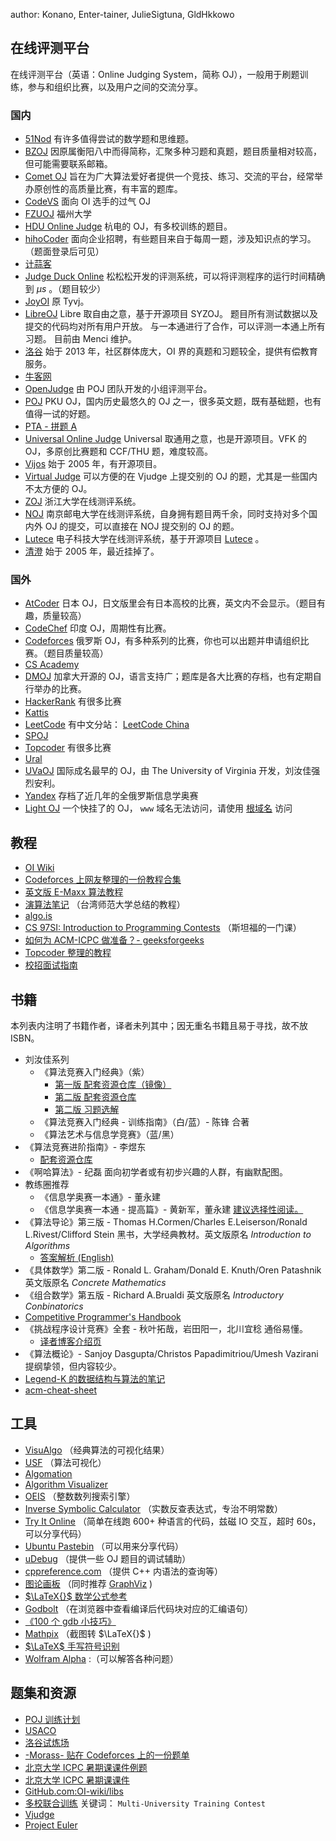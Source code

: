 author: Konano, Enter-tainer, JulieSigtuna, GldHkkowo

## 在线评测平台

在线评测平台（英语：Online Judging System，简称 OJ），一般用于刷题训练，参与和组织比赛，以及用户之间的交流分享。

### 国内

-    [51Nod](https://www.51nod.com/) 有许多值得尝试的数学题和思维题。
-    [BZOJ](https://www.lydsy.com/JudgeOnline/) 因原属衡阳八中而得简称，汇聚多种习题和真题，题目质量相对较高，但可能需要联系邮箱。
-    [Comet OJ](https://www.cometoj.com) 旨在为广大算法爱好者提供一个竞技、练习、交流的平台，经常举办原创性的高质量比赛，有丰富的题库。
-    [CodeVS](http://www.codevs.cn/) 面向 OI 选手的过气 OJ
-    [FZUOJ](http://acm.fzu.edu.cn/) 福州大学
-    [HDU Online Judge](http://acm.hdu.edu.cn/) 杭电的 OJ，有多校训练的题目。
-    [hihoCoder](https://hihocoder.com/) 面向企业招聘，有些题目来自于每周一题，涉及知识点的学习。（题面登录后可见）
-    [计蒜客](https://www.jisuanke.com/) 
-    [Judge Duck Online](https://duck.ac/) 松松松开发的评测系统，可以将评测程序的运行时间精确到 $\mu s$ 。（题目较少）
-    [JoyOI](http://www.joyoi.cn/) 原 Tyvj。
-    [LibreOJ](https://loj.ac/) Libre 取自由之意，基于开源项目 SYZOJ。
    题目所有测试数据以及提交的代码均对所有用户开放。
    与一本通进行了合作，可以评测一本通上所有习题。
    目前由 Menci 维护。
-    [洛谷](https://www.luogu.org/) 始于 2013 年，社区群体庞大，OI 界的真题和习题较全，提供有偿教育服务。
-    [牛客网](https://www.nowcoder.com/) 
-    [OpenJudge](http://openjudge.cn/) 由 POJ 团队开发的小组评测平台。
-    [POJ](http://poj.org/) PKU OJ，国内历史最悠久的 OJ 之一，很多英文题，既有基础题，也有值得一试的好题。
-    [PTA - 拼题 A](https://pintia.cn/) 
-    [Universal Online Judge](http://uoj.ac/) Universal 取通用之意，也是开源项目。VFK 的 OJ，多原创比赛题和 CCF/THU 题，难度较高。
-    [Vijos](https://vijos.org/) 始于 2005 年，有开源项目。
-    [Virtual Judge](https://vjudge.net/) 可以方便的在 Vjudge 上提交别的 OJ 的题，尤其是一些国内不太方便的 OJ。
-    [ZOJ](https://zoj.pintia.cn/home) 浙江大学在线测评系统。
-    [NOJ](http://acm.njupt.edu.cn/) 南京邮电大学在线测评系统，自身拥有题目两千余，同时支持对多个国内外 OJ 的提交，可以直接在 NOJ 提交别的 OJ 的题。
-    [Lutece](https://acm.uestc.edu.cn/home) 电子科技大学在线测评系统，基于开源项目 [Lutece](https://github.com/lutece-awesome) 。
-    [清澄](www.tsinsen.com) 始于 2005 年，最近挂掉了。

### 国外

-    [AtCoder](https://atcoder.jp/) 日本 OJ，日文版里会有日本高校的比赛，英文内不会显示。（题目有趣，质量较高）
-    [CodeChef](https://codechef.com/) 印度 OJ，周期性有比赛。
-    [Codeforces](https://codeforces.com/) 俄罗斯 OJ，有多种系列的比赛，你也可以出题并申请组织比赛。（题目质量较高）
-    [CS Academy](https://csacademy.com/) 
-    [DMOJ](https://dmoj.ca/) 加拿大开源的 OJ，语言支持广；题库是各大比赛的存档，也有定期自行举办的比赛。
-    [HackerRank](https://www.hackerrank.com/) 有很多比赛
-    [Kattis](https://open.kattis.com/) 
-    [LeetCode](https://leetcode.com/) 有中文分站： [LeetCode China](https://leetcode-cn.com/) 
-    [SPOJ](http://www.spoj.com) 
-    [Topcoder](https://www.topcoder.com/) 有很多比赛
-    [Ural](http://acm.timus.ru/) 
-    [UVaOJ](https://uva.onlinejudge.org/) 国际成名最早的 OJ，由 The University of Virginia 开发，刘汝佳强烈安利。
-    [Yandex](https://contest.yandex.ru/) 存档了近几年的全俄罗斯信息学奥赛
-    [Light OJ](http://lightoj.com) 一个快挂了的 OJ， `www` 域名无法访问，请使用 [根域名](http://lightoj.com) 访问

## 教程

-    [OI Wiki](https://oi-wiki.org) 
-    [Codeforces 上网友整理的一份教程合集](http://codeforces.com/blog/entry/57282) 
-    [英文版 E-Maxx 算法教程](https://cp-algorithms.com/) 
-    [演算法笔记](http://www.csie.ntnu.edu.tw/~u91029/) （台湾师范大学总结的教程）
-    [algo.is](https://algo.is/t-414-aflv-competitive-programming-course-2016/) 
-    [CS 97SI: Introduction to Programming Contests](http://web.stanford.edu/class/cs97si/) （斯坦福的一门课）
-    [如何为 ACM-ICPC 做准备？- geeksforgeeks](https://www.geeksforgeeks.org/how-to-prepare-for-acm-icpc/) 
-    [Topcoder 整理的教程](https://www.topcoder.com/community/competitive-programming/tutorials/) 
-    [校招面试指南](https://github.com/jwasham/coding-interview-university) 

## 书籍

本列表内注明了书籍作者，译者未列其中；因无重名书籍且易于寻找，故不放 ISBN。

-   刘汝佳系列
    -   《算法竞赛入门经典》（紫）
        -    [第一版 配套资源仓库（镜像）](https://github.com/sukhoeing/aoapc-book/) 
        -    [第二版 配套资源仓库](https://github.com/aoapc-book/aoapc-bac2nd) 
        -    [第二版 习题选解](https://github.com/sukhoeing/aoapc-bac2nd-keys) 
    -   《算法竞赛入门经典 - 训练指南》（白/蓝）- 陈锋 合著
    -   《算法艺术与信息学竞赛》（蓝/黑）
-   《算法竞赛进阶指南》- 李煜东
    -    [配套资源仓库](https://github.com/lydrainbowcat/tedukuri) 
-   《啊哈算法》- 纪磊
    面向初学者或有初步兴趣的人群，有幽默配图。
-   教练圈推荐
    -   《信息学奥赛一本通》- 董永建
    -   《信息学奥赛一本通 - 提高篇》- 黄新军，董永建 [建议选择性阅读。](https://www.zhihu.com/question/292926937) 
-   《算法导论》第三版 - Thomas H.Cormen/Charles E.Leiserson/Ronald L.Rivest/Clifford Stein 
    黑书，大学经典教材。英文版原名 _Introduction to Algorithms_
    -    [答案解析 (English)](https://github.com/walkccc/CLRS) 
-   《具体数学》第二版 - Ronald L. Graham/Donald E. Knuth/Oren Patashnik 
    英文版原名 _Concrete Mathematics_
-   《组合数学》第五版 - Richard A.Brualdi 
    英文版原名 _Introductory Conbinatorics_
-    [Competitive Programmer's Handbook](https://cses.fi/book/index.html) 
-   《挑战程序设计竞赛》全套 - 秋叶拓哉，岩田阳一，北川宜稔
    通俗易懂。
    -    [译者博客介绍页](http://blog.watashi.ws/2382/pccb-etc/) 
-   《算法概论》- Sanjoy Dasgupta/Christos Papadimitriou/Umesh Vazirani
    提纲挚领，但内容较少。
-    [Legend-K 的数据结构与算法的笔记](http://www.legend-k.com/Algorithm/Algorithm.pdf) 
-    [acm-cheat-sheet](https://github.com/soulmachine/acm-cheat-sheet) 

## 工具

-    [VisuAlgo](https://visualgo.net/en) （经典算法的可视化结果）
-    [USF](https://www.cs.usfca.edu/~galles/visualization/) （算法可视化）
-    [Algomation](http://www.algomation.com/) 
-    [Algorithm Visualizer](http://algorithm-visualizer.org) 
-    [OEIS](https://oeis.org) （整数数列搜索引擎）
-    [Inverse Symbolic Calculator](http://wayback.cecm.sfu.ca/projects/ISC/ISCmain.html) （实数反查表达式，专治不明常数）
-    [Try It Online](https://tio.run) （简单在线跑 600+ 种语言的代码，兹磁 IO 交互，超时 60s，可以分享代码）
-    [Ubuntu Pastebin](https://paste.ubuntu.com) （可以用来分享代码）
-    [uDebug](https://www.udebug.com) （提供一些 OJ 题目的调试辅助）
-    [cppreference.com](https://zh.cppreference.com/w/) （提供 C++ 内语法的查询等）
-    [图论画板](https://csacademy.com/app/graph_editor/) （同时推荐 [GraphViz](http://www.graphviz.org/) )
-    [ $\LaTeX{}$ 数学公式参考](http://www.mohu.org/info/symbols/symbols.htm) 
-    [Godbolt](https://godbolt.org/) （在浏览器中查看编译后代码块对应的汇编语句）
-    [《100 个 gdb 小技巧》](https://github.com/hellogcc/100-gdb-tips) 
-    [Mathpix](https://mathpix.com/) （截图转 $\LaTeX{}$ )
-    [ $\LaTeX$ 手写符号识别](http://detexify.kirelabs.org/classify.html) 
-    [Wolfram Alpha](https://www.wolframalpha.com/) :（可以解答各种问题）

## 题集和资源

-    [POJ 训练计划](http://blog.csdn.net/skywalkert/article/details/46594541) 
-    [USACO](http://train.usaco.org/usacogate) 
-    [洛谷试炼场](https://www.luogu.org/training/mainpage) 
-    [-Morass- 贴在 Codeforces 上的一份题单](https://codeforces.com/blog/entry/55274) 
-    [北京大学 ICPC 暑期课课件例题](https://vjudge.net/article/446) 
-    [北京大学 ICPC 暑期课课件](https://lib-pku.github.io/#acm-icpc%E6%9A%91%E6%9C%9F%E8%AF%BE) 
-    [GitHub.com:OI-wiki/libs](https://github.com/OI-wiki/libs) 
-    [多校联合训练](http://acm.hdu.edu.cn) 关键词： `Multi-University Training Contest` 
-    [Vjudge](https://vjudge.net/) 
-    [Project Euler](https://projecteuler.net/)

